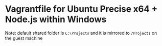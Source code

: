 # Vagrantfile for Ubuntu Precise x64 + Node.js within Windows

Note: default shared folder is `C:\Projects` and it is mirrored to `/Projects` on the guest machine